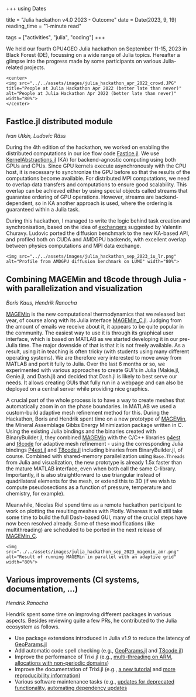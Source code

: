 +++
using Dates

title = "Julia hackathon v4.0 2023 - Outcome"
date = Date(2023, 9, 19)
reading_time = "1-minute read"

tags = ["activities", "julia", "coding"]
+++

We held our fourth GPU4GEO Julia hackathon on September 11-15, 2023 in Black Forest (DE), focussing on a wide range of Julia topics. Hereafter a glimpse into the progress made by some participants on various Julia-related projects.

~~~
<center>
<img src="../../assets/images/julia_hackathon_apr_2022_crowd.JPG" title="People at Julia Hackathon Apr 2022 (better late than never)" alt="People at Julia Hackathon Apr 2022 (better late than never)" width="80%">
</center>
~~~

## FastIce.jl distributed module
*Ivan Utkin, Ludovic Räss*

During the 4th edition of the hackathon, we worked on enabling the distributed computations in our ice flow code [FastIce.jl](https://github.com/PTsolvers/FastIce.jl). We use [KernelAbstractions.jl](https://github.com/JuliaGPU/KernelAbstractions.jl) (KA) for backend-agnostic computing using both GPUs and CPUs. Since GPU kernels execute asynchronously with the CPU host, it is necessary to synchronize the GPU before so that the results of the computations become available. For distributed MPI computations, we need to overlap data transfers and computations to ensure good scalability. This overlap can be achieved either by using special objects called streams that guarantee ordering of GPU operations. However, streams are backend-dependent, so in KA another approach is used, where the ordering is guaranteed within a Julia task.

During this hackathon, I managed to write the logic behind task creation and synchronisation, based on the idea of [exchangers](https://github.com/JuliaGPU/KernelAbstractions.jl/blob/vc/exchanger/examples/mpi2.jl) suggested by Valentin Churavy. Ludovic ported the diffusion benchmark to the new KA-based API, and profiled both on CUDA and AMDGPU backends, with excellent overlap between physics computations and MPI data exchange.

~~~
<img src="../../assets/images/julia_hackathon_sep_2023_iu_lr.png" alt="Profile from AMDGPU diffusion benchmark on LUMI" width="80%">
~~~

## Combining MAGEMin and t8code through Julia - with parallelization and visualization
*Boris Kaus, Hendrik Ranocha*

[MAGEMin](https://github.com/ComputationalThermodynamics/MAGEMin) is the new computational thermodynamics
that we released last year, of course along with its Julia interface [MAGEMin_C.jl](https://github.com/ComputationalThermodynamics/MAGEMin_C.jl).
Judging from the amount of emails we receive about it, it appears to be quite popular in the community.
The easiest way to use it is through its graphical user interface, which is based on MATLAB as we started developing
it in our pre-Julia time. The major downside of that is that it is not freely available. As a result, using it
in teaching is often tricky (with students using many different operating systems).
We are therefore very interested to move away from MATLAB and port it fully to Julia. Over the last 6 months or so,
we experimented with various approaches to create GUI's in Julia (Makie.jl, Genie.jl, and Dash.jl) and decided that
Dash.jl is likely to best serve our needs. It allows creating GUIs that fully run in a webpage and can also be deployed
on a central server while providing nice graphics.

A crucial part of the whole process is to have a way to create meshes that automatically zoom in on the phase boundaries.
In MATLAB we used a custom-build adaptive mesh refinement method for this. During the Hackathon, Boris and Hendrik spent time
on a new prototype of [MAGEMin](https://github.com/ComputationalThermodynamics/MAGEMin), the Mineral Assemblage Gibbs Energy
Minimization package written in C. Using the existing Julia bindings and the binaries created with BinaryBuilder.jl,
they combined [MAGEMin](https://github.com/ComputationalThermodynamics/MAGEMin) with the C/C++ libraries [p4est](https://github.com/cburstedde/p4est)
and [t8code](https://github.com/DLR-AMR/t8code) for adaptive mesh refinement - using the corresponding Julia bindings
[P4est.jl](https://github.com/trixi-framework/P4est.jl) and [T8code.jl](https://github.com/DLR-AMR/T8code.jl) including
binaries from BinaryBuilder.jl, of course. Combined with shared-memory parallelization using `Base.Threads` from Julia
and visualization, the new prototype is already 1.5x faster than the mature MATLAB interface, even when both call the same C-library.
Importantly, it is also straightforward to use triangular instead of quadrilateral elements for the mesh, or extend this to 3D
(if we wish to compute pseudosections as a function of pressure, temperature and chemistry, for example).

Meanwhile, Nicolas Riel spend time as a remote hackathon participant to work on plotting the resulting meshes with Plotly.
Whereas it will still take some time to build the full Dash-based GUI, many of the crucial steps have now been resolved already.
Some of these modifications (like multithreading) are scheduled to be ported in the next release of
[MAGEMin_C](https://github.com/ComputationalThermodynamics/MAGEMin_C.jl).

~~~
<img src="../../assets/images/julia_hackathon_sep_2023_magemin_amr.png" alt="Result of running MAGEMin in parallel with an adaptive grid" width="80%">
~~~


## Various improvements (CI systems, documentation, ...)
*Hendrik Ranocha*

Hendrik spent some time on improving different packages in various aspects. Besides reviewing quite a few PRs,
he contributed to the Julia ecosystem as follows.
- Use package extensions introduced in Julia v1.9 to reduce the latency of [GeoParams.jl](https://github.com/JuliaGeodynamics/GeoParams.jl/pull/105)
- Add automatic code spell checking (e.g., [GeoParams.jl](https://github.com/JuliaGeodynamics/GeoParams.jl/pull/98) and [T8code.jl](https://github.com/DLR-AMR/T8code.jl/pull/28))
- Improve the performance of Trixi.jl (e.g., [multi-threading on ARM](https://github.com/trixi-framework/Trixi.jl/pull/1630), [allocations with non-periodic domains](https://github.com/trixi-framework/Trixi.jl/pull/1636))
- Improve the documentation of Trixi.jl (e.g., [a new tutorial](https://github.com/trixi-framework/Trixi.jl/pull/1633) and [more reproducibility information](https://github.com/trixi-framework/Trixi.jl/pull/1638))
- Various software maintenance tasks (e.g., [updates for deprecated functionality](https://github.com/trixi-framework/Trixi2Vtk.jl/pull/70), [automating dependency updates](https://github.com/PTsolvers/FastIce.jl/pull/25)
